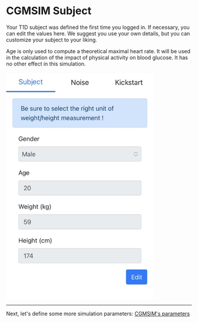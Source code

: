 # CGMSIM Subject 
Your T1D subject was defined the first time you logged in. If necessary, you can edit the values here. We suggest you use your own details, but you can customize your subject to your liking.

Age is only used to compute a theoretical maximal heart rate. It will be used in the calculation of the impact of physical activity on blood glucose. It has no other effect in this simulation.

<img src="../img/profile_mobile_subject.jpg" alt="Random Create" width="400"/>

<hr>

Next, let's define some more simulation parameters: [CGMSIM's parameters](parameters.md)

<br>
